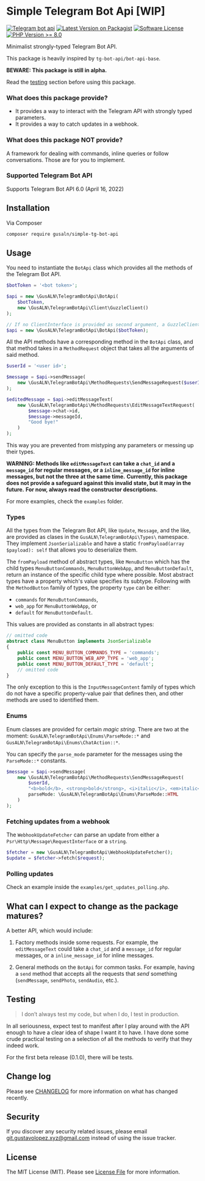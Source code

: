# Simple Telegram Bot Api [WIP]

[![Telegram bot api][ico-bot-api]][link-bot-api]
[![Latest Version on Packagist][ico-version]][link-packagist]
[![Software License][ico-license]](LICENSE)
[![PHP Version >= 8.0][ico-php-v]][link-php-8-0]

Minimalist strongly-typed Telegram Bot API.

This package is heavily inspired by `tg-bot-api/bot-api-base`.

**BEWARE: This package is still in alpha.**

Read the [testing](#testing) section before using this package.

### What does this package provide?

-   It provides a way to interact with the Telegram API with strongly typed parameters.
-   It provides a way to catch updates in a webhook.

### What does this package NOT provide?

A framework for dealing with commands, inline queries or follow conversations.
Those are for you to implement.

### Supported Telegram Bot API

Supports Telegram Bot API 6.0 (April 16, 2022)

## Installation

Via Composer

```bash
composer require gusaln/simple-tg-bot-api
```

## Usage

You need to instantiate the `BotApi` class which provides all the methods of the Telegram Bot API.

```php
$botToken = '<bot token>';

$api = new \GusALN\TelegramBotApi\BotApi(
    $botToken,
    new \GusALN\TelegramBotApi\Client\GuzzleClient()
);

// If no ClientInterface is provided as second argument, a GuzzleClient is created by default.
$api = new \GusALN\TelegramBotApi\BotApi($botToken);
```

All the API methods have a corresponding method in the `BotApi` class, and that method takes in a `MethodRequest` object that takes all the arguments of said method.

```php
$userId = '<user id>';

$message = $api->sendMessage(
    new \GusALN\TelegramBotApi\MethodRequests\SendMessageRequest($userId, "Hello")
);

$editedMessage = $api->editMessageText(
    new \GusALN\TelegramBotApi\MethodRequests\EditMessageTextRequest(
        $message->chat->id,
        $message->messageId,
        "Good bye!"
    )
);
```

This way you are prevented from mistyping any parameters or messing up their types.

**WARNING: Methods like `editMessageText` can take a `chat_id` and a `message_id` for regular messages, or a `inline_message_id` for inline messages, but not the three at the same time.**
**Currently, this package does not provide a safeguard against this invalid state, but it may in the future.**
**For now, always read the constructor descriptions.**

For more examples, check the `examples` folder.

### Types

All the types from the Telegram Bot API, like `Update`, `Message`, and the like, are provided as clases in the `GusALN\TelegramBotApi\Types\` namespace.
They implement `JsonSerializable` and have a static `fromPayload(array $payload): self` that allows you to deserialize them.

The `fromPayload` method of abstract types, like `MenuButton` which has the child types `MenuButtonCommands`, `MenuButtonWebApp`, and `MenuButtonDefault`, return an instance of the specific child type where possible.
Most abstract types have a property which's value specifies its subtype.
Following with the `MethodButton` family of types, the property `type` can be either:

-   `commands` for `MenuButtonCommands`,
-   `web_app` for `MenuButtonWebApp`, or
-   `default` for `MenuButtonDefault`.

This values are provided as constants in all abstract types:

```php
// omitted code
abstract class MenuButton implements JsonSerializable
{
    public const MENU_BUTTON_COMMANDS_TYPE = 'commands';
    public const MENU_BUTTON_WEB_APP_TYPE = 'web_app';
    public const MENU_BUTTON_DEFAULT_TYPE = 'default';
    // omitted code
}
```

The only exception to this is the `InputMessageContent` family of types which do not have a specific property-value pair that defines then, and other methods are used to identified them.

### Enums

Enum classes are provided for certain _magic string_.
There are two at the moment: `GusALN\TelegramBotApi\Enums\ParseMode::*` and `GusALN\TelegramBotApi\Enums\ChatAction::*`.

You can specify the `parse_mode` parameter for the messages using the `ParseMode::*` constants.

```php
$message = $api->sendMessage(
    new \GusALN\TelegramBotApi\MethodRequests\SendMessageRequest(
        $userId,
        "<b>bold</b>, <strong>bold</strong>, <i>italic</i>, <em>italic</em>",
        parseMode: \GusALN\TelegramBotApi\Enums\ParseMode::HTML
    )
);
```

### Fetching updates from a webhook

The `WebhookUpdateFetcher` can parse an update from either a `Psr\Http\Message\RequestInterface` or a `string`.

```php
$fetcher = new \GusALN\TelegramBotApi\WebhookUpdateFetcher();
$update = $fetcher->fetch($request);
```

### Polling updates

Check an example inside the `examples/get_updates_polling.php`.

## What can I expect to change as the package matures?

A better API, which would include:

1. Factory methods inside some requests.
   For example, the `editMessageText` could take a `chat_id` and a `message_id` for regular messages, or a `inline_message_id` for inline messages.

2. General methods on the `BotApi` for common tasks.
   For example, having a `send` method that accepts all the requests that _send_ something (`sendMessage`, `sendPhoto`, `sendAudio`, etc.).

## Testing

> I don’t always test my code, but when I do, I test in production.

In all seriousness, expect test to manifest after I play around with the API enough to have a clear idea of shape I want it to have.
I have done some crude practical testing on a selection of all the methods to verify that they indeed work.

For the first beta release (0.1.0), there will be tests.

## Change log

Please see [CHANGELOG](CHANGELOG.md) for more information on what has changed recently.

## Security

If you discover any security related issues, please email git.gustavolopez.xyz@gmail.com instead of using the issue tracker.

## License

The MIT License (MIT). Please see [License File](LICENSE) for more information.

[ico-php-v]: https://img.shields.io/travis/php-v/gusaln/simple-tg-bot-api.svg?style=flat-square
[ico-bot-api]: https://img.shields.io/badge/Bot%20API-6.0-blue.svg?style=flat-square
[ico-version]: https://img.shields.io/packagist/v/gusaln/simple-tg-bot-api.svg?style=flat-square
[ico-license]: https://img.shields.io/badge/license-MIT-brightgreen.svg?style=flat-square
[link-bot-api]: https://core.telegram.org/bots/api
[link-packagist]: https://packagist.org/packages/gusaln/simple-tg-bot-api
[link-downloads]: https://packagist.org/packages/gusaln/simple-tg-bot-api
[link-php-8-0]: https://www.php.net/releases/8.0
